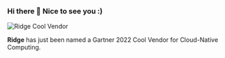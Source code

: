### Hi there 👋 Nice to see you :)

![Ridge Cool Vendor](https://user-images.githubusercontent.com/3925474/207578914-c79af9a1-9ece-471c-90e3-9fa078e83d69.png)

**Ridge** has just been named a Gartner 2022 Cool Vendor for Cloud-Native Computing. 
